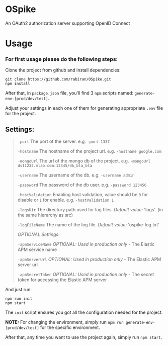 # OSpike
An OAuth2 authorization server supporting OpenID Connect

# Usage
### For first usage please do the following steps:

Clone the project from github and install dependencies:

    git clone https://github.com/rabiran/OSpike.git    
    npm install

After that, in `package.json` file, you'll find 3 `npm` scripts named: `generate-env-[prod/dev/test]`.

Adjust your settings in each one of them for generating appropriate `.env` file for the project.
## Settings:
> `-port`       The port of the server. e.g. `-port 1337`
>
> `-hostname`   The hostname of the project url. e.g. `-hostname google.com`
>
> `-mongoUrl`   The url of the mongo db of the project. e.g. `-mongoUrl ds11232.mlab.com:12345/db_bla_bla`
>
> `-username`   The username of the db. e.g. `-username admin`
>
> `-password`   The password of the db user. e.g. `-password 123456`
> 
> `-hostValidation` Enabling host validation, value should be `0` for disable or `1` for enable. e.g. `-hostValidation 1` 
> 
> `-logsDir` The directory path used for log files. *Default value:* 'logs'. (in the same hierarchy as src)
>
> `-logFileName` The name of the log file. *Default value:* 'ospike-log.txt'
>
>
> *OPTIONAL Settings*:
>
>
> `-apmServiceName` *OPTIONAL: Used in production only* - The Elastic APM service name
>
> `-apmServerUrl` *OPTIONAL: Used in production only* - The Elastic APM server url
>
> `-apmSecretToken` *OPTIONAL: Used in production only* - The secret token for accessing the Elastic APM server

And just run:

    npm run init
    npm start

The `init` script ensures you got all the configuration needed for the project.

**NOTE:** For changing the environment, simply run `npm run generate-env-[prod/dev/test]` for the specific environment.

After that, any time you want to use the project again, simply run `npm start`.
